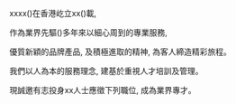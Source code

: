 xxxx()在香港屹立xx()載, 

作為業界先驅()多年來以細心周到的專業服務, 

優質新穎的品牌產品, 及積極進取的精神, 為客人締造精彩旅程。

我們以人為本的服務理念, 建基於重視人才培訓及管理。

現誠邀有志投身xx人士應徵下列職位, 成為業界專才。


